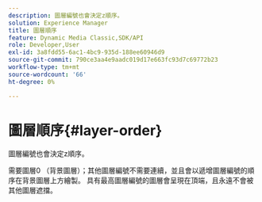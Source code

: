 ```yaml
---
description: 圖層編號也會決定z順序。
solution: Experience Manager
title: 圖層順序
feature: Dynamic Media Classic,SDK/API
role: Developer,User
exl-id: 3a8fdd55-6ac1-4bc9-935d-188ee60946d9
source-git-commit: 790ce3aa4e9aadc019d17e663fc93d7c69772b23
workflow-type: tm+mt
source-wordcount: '66'
ht-degree: 0%

---
```


# 圖層順序{#layer-order}

圖層編號也會決定z順序。

需要圖層0 （背景圖層）；其他圖層編號不需要連續，並且會以遞增圖層編號的順序在背景圖層上方繪製。 具有最高圖層編號的圖層會呈現在頂端，且永遠不會被其他圖層遮擋。
